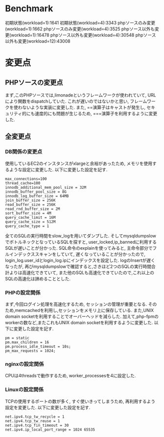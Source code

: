 # Benchmark
初期状態(workload=1):1641
初期状態(workload=4):3343
phpソースのみ変更(workload=1):1662
phpソースのみ変更(workload=4):3525
phpソース以外も変更(workload=1):16478
phpソース以外も変更(workload=4):30548
phpソース以外も変更(workload=12):43008

# 変更点
## PHPソースの変更点
まず,このPHPソースでは,limonadeというフレームワークが使われていて,
URLにより関数をdispatchしていた.
これが遅いのではないかと思い,
フレームワークを使わないような実装に変更した.
また,
==演算子はキャストが発生し,
セキュリティ的にも速度的にも問題が生じるため,
===演算子を利用するように変更した.

## 全変更点
### DB関係の変更点
使用しているEC2のインスタンスがxlargeと余裕があったため,
メモリを使用するような設定に変更した.
以下に変更した設定を記す.

```
max_connections=100
thread_cache=100
innodb_additional_mem_pool_size = 32M
innodb_buffer_pool_size = 8G
innodb_log_buffer_size = 64MB
join_buffer_size = 256K
read_buffer_size = 256K
read_rnd_buffer_size = 2M
sort_buffer_size = 4M
query_cache_limit = 16M
query_cache_size = 512M
query_cache_type = 1
```

全てのSQLの実行時間をslow_logを用いてダンプした.
そしてmysqldumpslowでボトルネックとなっているSQLを探すと,
user_locked,ip_bannedに利用するSQLが遅いことが分かった.
SQL命令のexplainを使ってみると,
主命令部分でフルインデックススキャンをしていて,
遅くなっていることが分かったので,
login_log.user_idとlogin_log.ipにインデックスを設定した.
logのInsertが遅くなったが,
再びmysqldumpslowで確認すると,さきほど2つのSQLの実行時間合計よりは高速化できていて,
また他のSQLも高速化できていたので,これ以上のSQLの高速化は諦めることとした.

### PHPの設定関係
まず,今回ログイン処理を高速化するため,
セッションの管理が重要となる.
そのため,memcachedを利用し,セッションをメモリ上に保存している.
また,UNIX domain socketを利用することでオーバーヘッドを減らした.
加えて,php-fpmのworkerの数など,またこれもUNIX domain socketを利用するように変更した.
以下に変更した設定を記す.
```
pm = static
pm.max_children = 16
pm.process_idle_timeout = 10s;
pm_max_requests = 1024;
```

### nginxの設定関係
CPUは4threadsで動作するため,
worker_processesを4に設定した.

### Linuxの設定関係
TCPの使用するポートの数が多く,
すぐ使いきってしまうため,
再利用するよう設定を変更した.
以下に変更した設定を記す.
```
net.ipv4.tcp_tw_recycle = 1
net.ipv4.tcp_tw_reuse = 1
net.ipv4.tcp_fin_timeout = 30
net.ipv4.ip_local_port_range = 1024 65535
```
